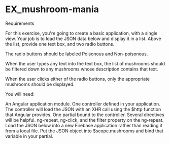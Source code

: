 # EX_mushroom-mania

Requirements

For this exercise, you're going to create a basic application, with a single view. Your job is to load the JSON data below and display it in a list. Above the list, provide one text box, and two radio buttons.

The radio buttons should be labeled Poisonous and Non-poisonous.

When the user types any text into the text box, the list of mushrooms should be filtered down to any mushrooms whose description contains that text.

When the user clicks either of the radio buttons, only the appropriate mushrooms should be displayed.

You will need:

An Angular application module.
One controller defined in your application. The controller will load the JSON with an XHR call using the $http function that Angular provides.
One partial bound to the controller.
Several directives will be helpful. ng-repeat, ng-click, and the filter property on the ng-repeat.
Load the JSON below into a new Firebase application rather than reading it from a local file.
Put the JSON object into $scope.mushrooms and bind that variable in your partial.
